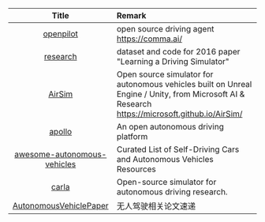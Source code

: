 | Title | Remark |
| :----: | :---- |
| [openpilot](https://github.com/commaai/openpilot)|open source driving agent https://comma.ai/|
|[research](https://github.com/commaai/research)|dataset and code for 2016 paper "Learning a Driving Simulator"|
|[AirSim](https://github.com/Microsoft/AirSim)|Open source simulator for autonomous vehicles built on Unreal Engine / Unity, from Microsoft AI & Research https://microsoft.github.io/AirSim/|
|[apollo](https://github.com/ApolloAuto/apollo)|An open autonomous driving platform|
|[awesome-autonomous-vehicles](https://github.com/manfreddiaz/awesome-autonomous-vehicles)|Curated List of Self-Driving Cars and Autonomous Vehicles Resources |
|[carla](https://github.com/carla-simulator/carla)|Open-source simulator for autonomous driving research.|
|[AutonomousVehiclePaper](https://github.com/DeepTecher/AutonomousVehiclePaper)|无人驾驶相关论文速递|






